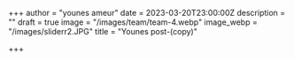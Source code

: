 +++
author = "younes ameur"
date = 2023-03-20T23:00:00Z
description = ""
draft = true
image = "/images/team/team-4.webp"
image_webp = "/images/sliderr2.JPG"
title = "Younes post-(copy)"

+++
